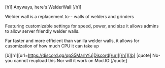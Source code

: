 [h1] Anyways, here's WelderWall [/h1]

Welder wall is a replacement to-- walls of welders and grinders

Featuring customizable settings for speed, power, and size it allows admins to allow server friendly welder walls.

Far faster and more efficient than vanilla welder walls, it allows for cusomization of how much CPU it can take up





[b][h1][url=https://discord.gg/qpS5MarhYu]Discord[/url][/h1][/b]
[quote]
No- you cannot reupload this
Nor will it work on Mod.IO
[/quote]
